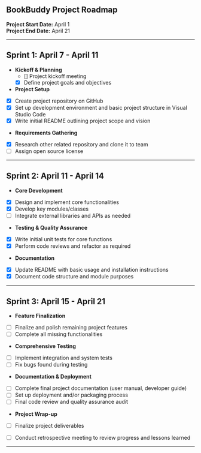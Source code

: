 ## BookBuddy Project Roadmap

**Project Start Date:** April 1  
**Project End Date:** April 21  

---

## Sprint 1: April 7 - April 11
- **Kickoff & Planning**
  - [] Project kickoff meeting
  - [x] Define project goals and objectives
 
- **Project Setup**
- [x] Create project repository on GitHub
- [x] Set up development environment and basic project structure in Visual Studio Code
- [x] Write initial README outlining project scope and vision

- **Requirements Gathering**
- [x] Research other related repository and clone it to team
- [ ] Assign open source license

---

## Sprint 2: April 11 - April 14
- **Core Development**
- [x] Design and implement core functionalities
- [x] Develop key modules/classes
- [ ] Integrate external libraries and APIs as needed

- **Testing & Quality Assurance**
- [x] Write initial unit tests for core functions
- [x] Perform code reviews and refactor as required

- **Documentation**
- [x] Update README with basic usage and installation instructions
- [x] Document code structure and module purposes

---

## Sprint 3: April 15 - April 21
- **Feature Finalization**
- [ ] Finalize and polish remaining project features
- [ ] Complete all missing functionalities

- **Comprehensive Testing**
- [ ] Implement integration and system tests
- [ ] Fix bugs found during testing

- **Documentation & Deployment**
- [ ] Complete final project documentation (user manual, developer guide)
- [ ] Set up deployment and/or packaging process
- [ ] Final code review and quality assurance audit

- **Project Wrap-up**
- [ ] Finalize project deliverables
- [ ] Conduct retrospective meeting to review progress and lessons learned



---
